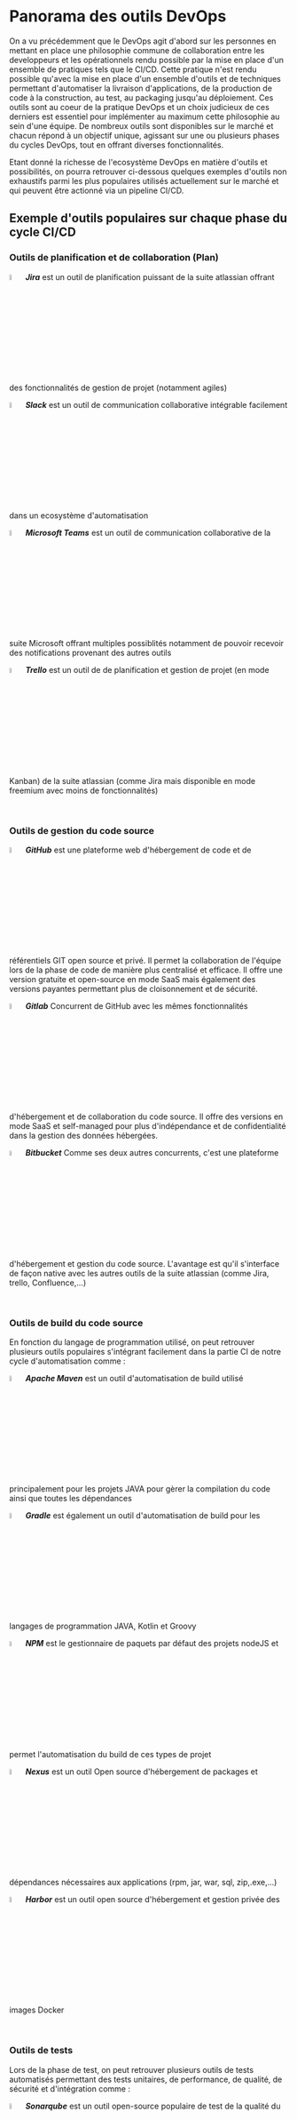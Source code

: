 # Panorama des outils DevOps
On a vu précédemment que le DevOps agit d'abord sur les personnes en mettant en place une philosophie commune de collaboration entre les developpeurs et les opérationnels rendu possible par la mise en place d'un ensemble de pratiques tels que le CI/CD. Cette pratique n'est rendu possible qu'avec la mise en place d'un ensemble d'outils et de techniques permettant d'automatiser la livraison d'applications, de la production de code à la construction, au test, au packaging jusqu'au déploiement.
Ces outils sont au coeur de la pratique DevOps et un choix judicieux de ces derniers est essentiel pour implémenter au maximum cette philosophie au sein d'une équipe.
De nombreux outils sont disponibles sur le marché et chacun répond à un objectif unique, agissant sur une ou plusieurs phases du cycles DevOps, tout en offrant diverses fonctionnalités.

Etant donné la richesse de l'ecosystème DevOps en matière d'outils et possibilités, on pourra retrouver ci-dessous quelques exemples d'outils non exhaustifs parmi les plus populaires utilisés actuellement sur le marché et qui peuvent être actionné via un pipeline CI/CD.


## Exemple d'outils populaires sur chaque phase du cycle CI/CD

### Outils de planification et de collaboration (Plan)

<img src="../img/logo-app/jira.png"  width="5%"/>  ***Jira*** est un outil de planification puissant de la suite atlassian offrant des fonctionnalités de gestion de projet (notamment agiles)

<img src="../img/logo-app/slack.png" width="5%"/>  ***Slack*** est un outil de communication collaborative intégrable facilement dans un ecosystème d'automatisation

<img src="../img/logo-app/teams.png" width="5%"/>  ***Microsoft Teams*** est un outil de communication collaborative de la suite Microsoft offrant multiples possiblités notamment de pouvoir recevoir des notifications provenant des autres outils 

<img src="../img/logo-app/Trello.png" width="5%"/>  ***Trello*** est un outil de de planification et gestion de projet (en mode Kanban) de la suite atlassian (comme Jira mais disponible en mode freemium avec moins de fonctionnalités)

<br>

### Outils de gestion du code source

<img src="../img/logo-app/github.png"  width="5%"/>  ***GitHub*** est une plateforme web d'hébergement de code et de référentiels GIT open source et privé. Il permet la collaboration de l'équipe lors de la phase de code de manière plus centralisé et efficace. Il offre une version gratuite et open-source en mode SaaS mais également des versions payantes permettant plus de cloisonnement et de sécurité.

<img src="../img/logo-app/gitlab.png"  width="5%"/>  ***Gitlab*** Concurrent de GitHub avec les mêmes fonctionnalités d'hébergement et de collaboration du code source. Il offre des versions en mode SaaS et self-managed pour plus d'indépendance et de confidentialité dans la gestion des données hébergées.

<img src="../img/logo-app/bitbucket.png"  width="5%"/>  ***Bitbucket*** Comme ses deux autres concurrents, c'est une plateforme d'hébergement et gestion du code source. L'avantage est qu'il s'interface de façon native avec les autres outils de la suite atlassian (comme Jira, trello, Confluence,...)

<br>
  
### Outils de build du code source 

En fonction du langage de programmation utilisé, on peut retrouver plusieurs outils populaires s'intégrant facilement dans la partie CI de notre cycle d'automatisation comme :

<img src="../img/logo-app/maven.png"  width="5%"/>  ***Apache Maven*** est un outil d'automatisation de build utilisé principalement pour les projets JAVA pour gèrer la compilation du code ainsi que toutes les dépendances

<img src="../img/logo-app/gradle.png"  width="5%"/>  ***Gradle*** est également un outil d'automatisation de build pour les langages de programmation JAVA, Kotlin et Groovy

<img src="../img/logo-app/npm.png"  width="5%"/>  ***NPM*** est le gestionnaire de paquets par défaut des projets nodeJS et permet l'automatisation du build de ces types de projet 

<img src="../img/logo-app/nexus.png"  width="5%"/>  ***Nexus*** est un outil Open source d'hébergement de packages et dépendances nécessaires aux applications (rpm, jar, war, sql, zip,.exe,...)

<img src="../img/logo-app/harbor.png"  width="5%"/>  ***Harbor*** est un outil open source d'hébergement et gestion privée des images Docker 

<br>

### Outils de tests 

Lors de la phase de test, on peut retrouver plusieurs outils de tests automatisés permettant des tests unitaires, de performance, de qualité, de sécurité et d'intégration comme :

<img src="../img/logo-app/sonar.png"  width="5%"/>  ***Sonarqube*** est un outil open-source populaire de test de la qualité du code (qualimétrie). Il permet de mesurer la qualité du code pour identifier les défauts, duplications, problèmes de performance, éventuelles failles de sécurité ainsi que la mise en place de barrières qualité qui peuvent bloquer un pipeline si les exigences ne sont pas remplies

<img src="../img/logo-app/selenium.png"  width="5%"/>  ***Selenium*** est un outil automatisé de tests fonctionnels d'IHM afin de s'assurer que l'application est conforme aux exigences métiers et qu'il n'y a pas des écarts de comportement

<img src="../img/logo-app/appium.png"  width="5%"/>  ***Appium*** est un outil d'automatisation de tests sur les applications mobiles (Android et IOS) 

<img src="../img/logo-app/jmeter.png"  width="5%"/>  ***Apache Jmeter*** est un outil d'automatisation des tests de performance (tests de charge) d'applications et de serveurs

<img src="../img/logo-app/octoperf.png"  width="5%"/>  ***Octoperf*** Comme Jmeter, c'est un outil de test de performance automatisé en mode SaaS et self-managed mais payant

<img src="../img/logo-app/Junit.png"  width="5%"/>  ***Junit*** est un framework open source de test unitaires pour le langage de programmation JAVA. On peut citer également **PHPUnit** pour du code PHP ou **PyUnit** pour du code Python
 
<img src="../img/logo-app/logo_trivy.png"  width="5%"/>  ***Trivy*** est un outil de scan des vulnérabilités d'images Docker, Git, Système etc.. On peut citer aussi l'outil **Snyk** qui rentre dans la même catégorie

<img src="../img/logo-app/checkmarx.png"  width="5%"/>  ***Checkmarx SAST*** un outil de test de sécurité applicatif

<br>

### Outils d'orchestration de pipeline

Ces outils permettent l'automatisation, la gestion et l'orchestration de tout le cycle CI/CD à l'aide de pipelines

<img src="../img/logo-app/jenkins.png"  width="5%"/>  ***Jenkins*** est un outil open source permettant d'automatiser et d'orchestrer l'ensemble des tâches allant du code, build, tests jusqu'au déploiement à l'aide de pipelines

<img src="../img/logo-app/gitlab-ci.png"  width="5%"/>  ***Gitlab CI*** Pareil que Jenkins, Gitlab CI est une fonctionnalité de Gitlab permettant l'automatisation des tâches via des pipelines CI/CD. L'avantage par rapport à Jenkins est qu'il est un outil devops complet de bout en bout

<img src="../img/logo-app/github.png"  width="5%"/>  ***Github Actions*** Similaire à Jenkins & Giltab CI, c'est une fonctionnalité de Github permettant l'automatisation des taches CI/CD via des workflows

On peut citer également des outils propriètaires comme ***AWS CodeCatalyst*** et **AWS Codepipeline** 

<br>

### Outils de release management

Cette phase marque un contrôle de la fin de phase de l'intégration continue avant de procèder au déploiement du produit vers les environnements de production. Un ensemble d'outils peut etre utilisé pour favoriser une meilleure synchronisation des équipes de developpement et de déploiement tels que :

<img src="../img/logo-app/xlrelease.png"  width="5%"/>  ***XL Release*** est un outil payant qui offre une gestion complète de mise en production. Il s'intègre aux pipelines CI/CD et permet aux équipes de surveiller et d'automatiser le déploiement des applications ainsi que la synchronisation entre les différentes équipes

<img src="../img/logo-app/harness.png"  width="5%"/>  ***Harness*** est un outil payant proposant les mêmes fonctionnalités que XLRelease

<img src="../img/logo-app/azure-devops.png"  width="5%"/>  ***Azure DevOps*** est une solution SaaS de gestion de release permettant aux équipes de gérer les livraisons de bout en bout via des pipelines

<br>

### Outils de provisionnement de ressources

<img src="../img/logo-app/terraform.png"  width="5%"/>  ***Terraform*** est un outil d'instanciation et de provisionning automatisé d'infrastructures multi cloud et environnements (AWS, Azure, GCP, Openstack, On-Premise,..) 

<img src="../img/logo-app/opentofu.png"  width="5%"/>  ***Open Tofu*** est un fork de l'outil Terraform qui est open-source et offre les mêmes fonctionnalités que ce dernier en matière de provisionnig d'infrastructure

<img src="../img/logo-app/cloudformation.png"  width="5%"/>  ***AWS Cloudformation*** est un outil propriètaire pour l'automatisation des infrastuctures AWS

<img src="../img/logo-app/vagrant.png"  width="5%"/>  ***Vagrant*** est un outil Open source pour la création et configuration d'environnements

<br>

### Outils d'orchestration et de management de la configuration

<img src="../img/logo-app/kubernetes.png"  width="5%"/>  ***Kubernetes*** est un outil Open Source de gestion de l'orchestration des conteneurs Docker (automatise le déploiement, la gestion et la mise en échelle,...)

<img src="../img/logo-app/openshift.png"  width="5%"/>  ***Openshift*** Pareil que Kubernetes, c'est une plateforme d'orchestrateur de conteneurs. La différence est que c'est un outil propriètaire de Red Hat et non open source.

<img src="../img/logo-app/ansible.png"  width="5%"/>  ***Ansible*** est un outil open source d'automatisation de la gestion de configuration des infrastructures

<img src="../img/logo-app/puppet.png"  width="5%"/>  ***Puppet*** Pareil qu'Ansible. La différence majeure réside sur la méthode d'application des configurations en mode pull avec la mise en place d'agents puppet

<img src="../img/logo-app/chef.png"  width="5%"/>  ***Chef*** Pareil que Puppet. La différence majeure réside dans l'approche impérative du code

<br>

### Outils d'exploitation et de surveillance

<img src="../img/logo-app/prometheus.png"  width="5%"/>  ***Prometheus*** est un outil open source de surveillance des infrastructures et applications. Il collecte, organise et stocke les donnéess (métriques) dans une base de données

<img src="../img/logo-app/grafana.png"  width="5%"/>  ***Grafana*** est un outil open source pour l'analyse et la visualisation de données collectées (par exemple données collectées depuis Prometheus)

<img src="../img/logo-app/alertmanager.png"  width="5%"/>  ***AlertManager*** est un outil d'alerting et d'envoi de notifications vers des outils de communication collaborative comme Slack, Teams,...

<img src="../img/logo-app/centreon.png"  width="5%"/>  ***Centreon*** est un outil de surveillance complet permettant la collecte des données, leur visualisation et l'envoi de notifications vers des canaux correspondants

<img src="../img/logo-app/elk.png"  width="5%"/>  ***ELK*** (ElasticSearch Logstash Kibana) Suite d'outils permettant l'analyse, l'exploitation et le management centralisé des logs applicatifs et serveurs

<img src="../img/logo-app/loki.png"  width="5%"/>  ***Grafana Loki*** Pareil que ELK pour la gestion centralisée des logs. Les deux sont gratuits mais celui ci est entièrement Open Source et s'intègre nativement avec Grafana

<img src="../img/logo-app/splunk.png"  width="5%"/>  ***Splunk*** est un outil propriètaire de gestion centralisé de logs
 
<img src="../img/logo-app/rundeck.png"  width="5%"/>  ***Rundeck*** est un outil open source d'automatisation des taches d'administration de serveurs

</br>

### Outils de sécurisation des secrets

<img src="../img/logo-app/hashicorpvault.png"  width="5%"/>  ***Hashicorp Vault*** est un outil de la suite Hashicorop permettant de stocker et sécuriser les informations sensibles telles que les identifiants/mot de passe de nos applications. IL propose une API et des intégrations avec la plupart des autres outils pour la récuperation et mise à jour de ces credentials. 

<img src="../img/logo-app/aws-secret-manager.png"  width="5%"/>  ***AWS Secret Manager*** Comme hashicorp vault, il permet le stockage et la sécurisation de secrets sur AWS. Il offre aussi la possibilité d'auto-rotation de ces identifiants tout en prenant le soin de les mettre à jour au niveau des services AWS correspondants

<img src="../img/logo-app/azure-key-vault.png"  width="5%"/>  ***Azure Key Vault*** est un outil de gestion de secret comme les deux précèdents mais sur Azure

## Outils pipeline CI-CD

En reprenant l'exemple de processus CI-CD du cours précédent, on peut retrouver pour chaque étape un ensemble d'outils populaires.

![Outils CI-CD complet](../img/tools-CICD-complet.png)


## Plus d'outils

- Tableau périodique des outils DevOps --> https://digital.ai/learn/devsecops-periodic-table/

- Exemple avec la Stack CI/CD de Netflix

<img src="../img/netflix-stack.png"/>

## Points Clés

Il est à noter que le choix de ces outils doit passer par une phase de compréhension des besoins spécifiques de l'entreprise pour éviter au maximum la multiciplicité d'outils et usages. 
Il sera donc essentiel de prendre en compte quelques facteurs lors de la selection de ces différents outils DevOps :

- **Identification des étapes clés** de développement de notre produit afin de maitriser le cycle de vie de notre application
- **Analyse et évaluation des ressources existantes** afin de s'assurer que les outils choisis seront compatibles avec notre infrastructure et éviter de dupliquer les outils
- **Evaluation des compétences de l'équipe** afin de choisir les meilleurs outils leur correspondant. Ce qui permettra de mener une conduite du changement efficace sur l'usage de ces nouveaux outils
- **Evaluation des Coûts** afin de choisir les bons outils correspondant aux contraintes budgétaires de l'entreprise
- **Adaptabilité et évolutivité** des outils choisis afin de s'assurer qu'ils pourront s'adapter au contexte changeant de l'ecosystème et de l'entreprise. Par exemple choisir des outils *provider agnostique* (ne dépendant pas d'un seul provider cloud) 

## Conclusion
L'ecosystème des outils DevOps est actuellement l'un des plus dynamique sur le marché et est en perpétuel expansion. Ceci étant dû à plusieurs facteurs :

- Besoins croissants des différents acteurs du marché
- Obsolescence rapide de certaines technologies 
- Retrait des licences Open source et/ou rachat de certaines technos par les grosses entreprises

Une bonne application des principes DevOps passera donc forcément par une utilisation avec parcimonie de quelques uns de ces outils qu'on pourra découvrir dans la suite de ce parcours.

